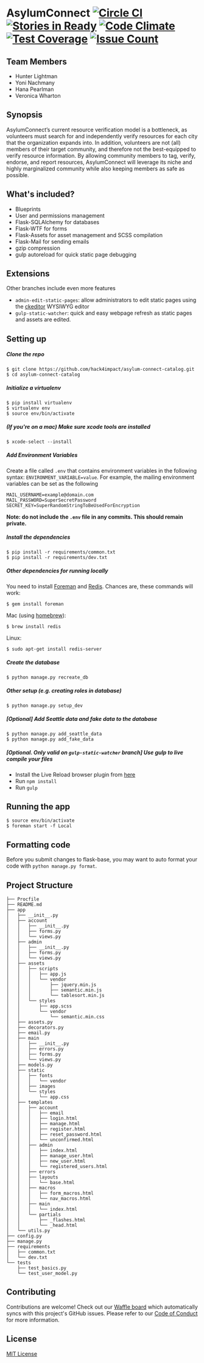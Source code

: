 ﻿# AsylumConnect [![Circle CI](https://circleci.com/gh/hack4impact/asylum-connect-catalog.svg?style=svg)](https://circleci.com/gh/hack4impact/asylum-connect-catalog) [![Stories in Ready](https://badge.waffle.io/hack4impact/asylum-connect-catalog.png?label=ready&title=Ready)](https://waffle.io/hack4impact/asylum-connect-catalog) [![Code Climate](https://codeclimate.com/github/hack4impact/asylum-connect-catalog/badges/gpa.svg)](https://codeclimate.com/github/hack4impact/asylum-connect-catalog) [![Test Coverage](https://codeclimate.com/github/hack4impact/asylum-connect-catalog/badges/coverage.svg)](https://codeclimate.com/github/hack4impact/asylum-connect-catalog/coverage) [![Issue Count](https://codeclimate.com/github/hack4impact/asylum-connect-catalog/badges/issue_count.svg)](https://codeclimate.com/github/hack4impact/asylum-connect-catalog)

## Team Members

- Hunter Lightman
- Yoni Nachmany
- Hana Pearlman
- Veronica Wharton

## Synopsis

AsylumConnect’s current resource verification model is a bottleneck, as volunteers must search for and independently verify resources for each city that the organization expands into. In addition, volunteers are not (all) members of their target community, and therefore not the best-equipped to verify resource information. By allowing community members to tag, verify, endorse, and report resources, AsylumConnect will leverage its niche and highly marginalized community while also keeping members as safe as possible.

## What's included?

* Blueprints
* User and permissions management
* Flask-SQLAlchemy for databases
* Flask-WTF for forms
* Flask-Assets for asset management and SCSS compilation
* Flask-Mail for sending emails
* gzip compression
* gulp autoreload for quick static page debugging

## Extensions

Other branches include even more features

* `admin-edit-static-pages`: allow administrators to edit static pages using the [ckeditor](http://ckeditor.com/) WYSIWYG editor 
* `gulp-static-watcher`: quick and easy webpage refresh as static pages and assets are edited. 

## Setting up

##### Clone the repo

```
$ git clone https://github.com/hack4impact/asylum-connect-catalog.git
$ cd asylum-connect-catalog
```

##### Initialize a virtualenv

```
$ pip install virtualenv
$ virtualenv env
$ source env/bin/activate
```

##### (If you're on a mac) Make sure xcode tools are installed

```
$ xcode-select --install
```

##### Add Environment Variables 

Create a file called `.env` that contains environment variables in the following syntax: `ENVIRONMENT_VARIABLE=value`. For example,
the mailing environment variables can be set as the following
```
MAIL_USERNAME=example@domain.com
MAIL_PASSWORD=SuperSecretPassword
SECRET_KEY=SuperRandomStringToBeUsedForEncryption
```
**Note: do not include the `.env` file in any commits. This should remain private.**

##### Install the dependencies

```
$ pip install -r requirements/common.txt
$ pip install -r requirements/dev.txt
```

##### Other dependencies for running locally

You need to install [Foreman](https://ddollar.github.io/foreman/) and [Redis](http://redis.io/). Chances are, these commands will work:

```
$ gem install foreman
```

Mac (using [homebrew](http://brew.sh/)):

```
$ brew install redis
```

Linux:

```
$ sudo apt-get install redis-server
```

##### Create the database

```
$ python manage.py recreate_db
```

##### Other setup (e.g. creating roles in database)

```
$ python manage.py setup_dev
```

##### [Optional] Add Seattle data and fake data to the database

```
$ python manage.py add_seattle_data
$ python manage.py add_fake_data
```

##### [Optional. Only valid on `gulp-static-watcher` branch] Use gulp to live compile your files

* Install the Live Reload browser plugin from [here](http://livereload.com/)
* Run `npm install`
* Run `gulp`

## Running the app

```
$ source env/bin/activate
$ foreman start -f Local
```

## Formatting code

Before you submit changes to flask-base, you may want to auto format your code with `python manage.py format`.

## Project Structure


```
├── Procfile
├── README.md
├── app
│   ├── __init__.py
│   ├── account
│   │   ├── __init__.py
│   │   ├── forms.py
│   │   └── views.py
│   ├── admin
│   │   ├── __init__.py
│   │   ├── forms.py
│   │   └── views.py
│   ├── assets
│   │   ├── scripts
│   │   │   ├── app.js
│   │   │   └── vendor
│   │   │       ├── jquery.min.js
│   │   │       ├── semantic.min.js
│   │   │       └── tablesort.min.js
│   │   └── styles
│   │       ├── app.scss
│   │       └── vendor
│   │           └── semantic.min.css
│   ├── assets.py
│   ├── decorators.py
│   ├── email.py
│   ├── main
│   │   ├── __init__.py
│   │   ├── errors.py
│   │   ├── forms.py
│   │   └── views.py
│   ├── models.py
│   ├── static
│   │   ├── fonts
│   │   │   └── vendor
│   │   ├── images
│   │   └── styles
│   │       └── app.css
│   ├── templates
│   │   ├── account
│   │   │   ├── email
│   │   │   ├── login.html
│   │   │   ├── manage.html
│   │   │   ├── register.html
│   │   │   ├── reset_password.html
│   │   │   └── unconfirmed.html
│   │   ├── admin
│   │   │   ├── index.html
│   │   │   ├── manage_user.html
│   │   │   ├── new_user.html
│   │   │   └── registered_users.html
│   │   ├── errors
│   │   ├── layouts
│   │   │   └── base.html
│   │   ├── macros
│   │   │   ├── form_macros.html
│   │   │   └── nav_macros.html
│   │   ├── main
│   │   │   └── index.html
│   │   └── partials
│   │       ├── _flashes.html
│   │       └── _head.html
│   └── utils.py
├── config.py
├── manage.py
├── requirements
│   ├── common.txt
│   └── dev.txt
└── tests
    ├── test_basics.py
    └── test_user_model.py
```

## Contributing

Contributions are welcome! Check out our [Waffle board](https://waffle.io/hack4impact/flask-base) which automatically syncs with this project's GitHub issues. Please refer to our [Code of Conduct](./CONDUCT.md) for more information.

## License
[MIT License](LICENSE.md)
